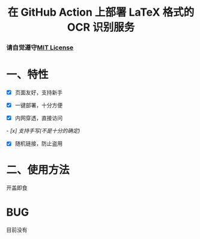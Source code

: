 <h1 align="center">在 GitHub Action 上部署 LaTeX 格式的 OCR 识别服务</h1>

### 请自觉遵守[MIT License](./LICENSE)

# 一、特性

- [x] 页面友好，支持新手

- [x] 一键部署，十分方便

- [x] 内网穿透，直接访问

*- [x] 支持手写(不是十分的确定)*

- [x] 随机链接，防止盗用

# 二、使用方法
开盖即食

# BUG
目前没有
